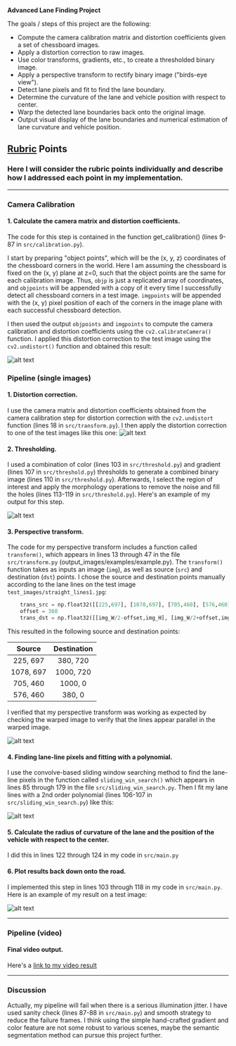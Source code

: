**Advanced Lane Finding Project**

The goals / steps of this project are the following:

* Compute the camera calibration matrix and distortion coefficients given a set of chessboard images.
* Apply a distortion correction to raw images.
* Use color transforms, gradients, etc., to create a thresholded binary image.
* Apply a perspective transform to rectify binary image ("birds-eye view").
* Detect lane pixels and fit to find the lane boundary.
* Determine the curvature of the lane and vehicle position with respect to center.
* Warp the detected lane boundaries back onto the original image.
* Output visual display of the lane boundaries and numerical estimation of lane curvature and vehicle position.

[//]: # (Image References)

[image1]: ./output_images/undistort1.png "Undistorted Example 1"
[image2]: ./output_images/undistort2.png "Undistorted Example 2"
[image3]: ./output_images/threshold.png "Binary Example"
[image4]: ./output_images/undist_transform.png "Warp Example"
[image5]: ./output_images/window_fit.png "Fit Visual"
[image6]: ./output_images/result.png "Output"
[video1]: ./project_video_result.mp4 "Video"

## [Rubric](https://review.udacity.com/#!/rubrics/571/view) Points

### Here I will consider the rubric points individually and describe how I addressed each point in my implementation.  

---

### Camera Calibration

#### 1. Calculate the camera matrix and distortion coefficients. 

The code for this step is contained in the function get_calibration() (lines 9-87 in `src/calibration.py`).  

I start by preparing "object points", which will be the (x, y, z) coordinates of the chessboard corners in the world. Here I am assuming the chessboard is fixed on the (x, y) plane at z=0, such that the object points are the same for each calibration image.  Thus, `objp` is just a replicated array of coordinates, and `objpoints` will be appended with a copy of it every time I successfully detect all chessboard corners in a test image.  `imgpoints` will be appended with the (x, y) pixel position of each of the corners in the image plane with each successful chessboard detection.  

I then used the output `objpoints` and `imgpoints` to compute the camera calibration and distortion coefficients using the `cv2.calibrateCamera()` function.  I applied this distortion correction to the test image using the `cv2.undistort()` function and obtained this result: 

![alt text][image1]

### Pipeline (single images)

#### 1. Distortion correction.

I use the camera matrix and distortion coefficients obtained from the camera calibration step for distortion correction with the `cv2.undistort` function (lines 18 in `src/transform.py`). I then apply the distortion correction to one of the test images like this one:
![alt text][image2]

#### 2. Thresholding.

I used a combination of color (lines 103 in `src/threshold.py`) and gradient (lines 107 in `src/threshold.py`) thresholds to generate a combined binary image (lines 110 in `src/threshold.py`). Afterwards, I select the region of interest and apply the morphology operations to remove the noise and fill the holes (lines 113-119 in `src/threshold.py`). Here's an example of my output for this step.

![alt text][image3]

#### 3. Perspective transform.

The code for my perspective transform includes a function called `transform()`, which appears in lines 13 through 47 in the file `src/transform.py` (output_images/examples/example.py).  The `transform()` function takes as inputs an image (`img`), as well as source (`src`) and destination (`dst`) points.  I chose the source and destination points manually according to the lane lines on the test image `test_images/straight_lines1.jpg`:

```python
    trans_src = np.float32([[225,697], [1078,697], [705,460], [576,460]])
    offset = 360
    trans_dst = np.float32([[img_W/2-offset,img_H], [img_W/2+offset,img_H], [img_W/2+offset,0], [img_W/2-offset,0]])
```

This resulted in the following source and destination points:

| Source        | Destination   | 
|:-------------:|:-------------:| 
| 225, 697      | 380, 720        | 
| 1078, 697      | 1000, 720      |
| 705, 460     | 1000, 0      |
| 576, 460      | 380, 0        |

I verified that my perspective transform was working as expected by checking the warped image to verify that the lines appear parallel in the warped image.

![alt text][image4]

#### 4. Finding lane-line pixels and fitting with a polynomial.

I use the convolve-based sliding window searching method to find the lane-line pixels in the function called `sliding_win_search()` which appears in lines 85 through 179 in the file `src/sliding_win_search.py`. Then I fit my lane lines with a 2nd order polynomial (lines 106-107 in `src/sliding_win_search.py`) like this:

![alt text][image5]

#### 5. Calculate the radius of curvature of the lane and the position of the vehicle with respect to the center.

I did this in lines 122 through 124 in my code in `src/main.py`

#### 6. Plot results back down onto the road.

I implemented this step in lines 103 through 118 in my code in `src/main.py`.  Here is an example of my result on a test image:

![alt text][image6]

---

### Pipeline (video)

#### Final video output.  

Here's a [link to my video result](https://youtu.be/3Z8t-fboAi0)

---

### Discussion

Actually, my pipeline will fail when there is a serious illumination jitter. I have used sanity check (lines 87-88 in `src/main.py`) and smooth strategy to reduce the failure frames. I think using the simple hand-crafted gradient and color feature are not some robust to various scenes, maybe the semantic segmentation method can pursue this project further. 

